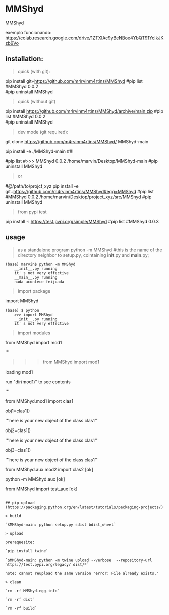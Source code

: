 # MMShyd
MMShyd

exemplo funcionando: https://colab.research.google.com/drive/1ZTXIAc9yBeNBoe4YbQT91YcIkJKzb6Vo

## installation:

> quick (with git):

pip install git+https://github.com/m4rvinm4rtins/MMShyd
#pip list
#MMShyd                               0.0.2               
#pip uninstall MMShyd

> quick (without git)

pip install https://github.com/m4rvinm4rtins/MMShyd/archive/main.zip
#pip list
#MMShyd                               0.0.2               
#pip uninstall MMShyd

> dev mode (git required):

git clone https://github.com/m4rvinm4rtins/MMShyd/ MMShyd-main

pip install -e ./MMShyd-main #!!!

#pip list
#>>> MMShyd                               0.0.2               /home/marvin/Desktop/MMShyd-main
#pip uninstall MMShyd

> or

#@/path/to/projct_xyz
pip install -e git+https://github.com/m4rvinm4rtins/MMShyd#egg=MMShyd
#pip list
#MMShyd                               0.0.2               /home/marvin/Desktop/project_xyz/src/MMShyd
#pip uninstall MMShyd

> from pypi test

pip install -i https://test.pypi.org/simple/MMShyd
#pip list
#MMShyd                               0.0.3               

## usage

> as a standalone program
python -m MMShyd
#this is the name of the directory neighbor to setup.py, cointaining __init__.py and __main__.py;

```
(base) marvin$ python -m MMShyd
    __init__.py running
    it' s not very effective
    __main__.py running
    nada acontece feijoada
```

> import package

import MMShyd

```
(base) $ python
    >>> import MMShyd
    __init__.py running
    it' s not very effective
```

> import modules

from MMShyd import mod1


'''

>>> from MMShyd import mod1

loading mod1

run "dir(mod1)" to see contents

'''

from MMShyd.mod1 import clas1

obj1=clas1()

'''here is your new object of the class clas1'''

obj2=clas1()

'''here is your new object of the class clas1'''

obj3=clas1()

'''here is your new object of the class clas1'''

from MMShyd.aux.mod2 import clas2 [ok]

python -m MMShyd.aux [ok]

from MMShyd import test_aux [ok]

```

## pip upload (https://packaging.python.org/en/latest/tutorials/packaging-projects/)

> build
	
`$MMShyd-main: python setup.py sdist bdist_wheel`

> upload
	
prerequesite:

`pip install twine`
	
`$MMShyd-main: python -m twine upload --verbose  --repository-url https://test.pypi.org/legacy/ dist/*`

note: cannot reupload the same version "error: File already exists."

> clean

`rm -rf MMShyd.egg-info`

`rm -rf dist`

`rm -rf build`

